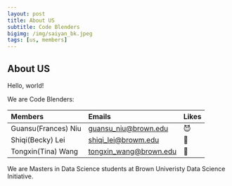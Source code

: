 ```yaml
---
layout: post
title: About US
subtitle: Code Blenders
bigimg: /img/saiyan_bk.jpeg
tags: [us, members]
---
```




## About US

Hello, world! 

We are Code Blenders: 

|  Members  |  Emails  |  Likes  |
|:----------|:---------|:--------|
| Guansu(Frances) Niu | guansu_niu@brown.edu | :smiling_imp: |
| Shiqi(Becky) Lei | shiqi_lei@browm.edu | :cherry_blossom: |
| Tongxin(Tina) Wang | tongxin_wang@brown.edu | :rainbow: |

We are Masters in Data Science students at Brown Univeristy Data Science Initiative. 
